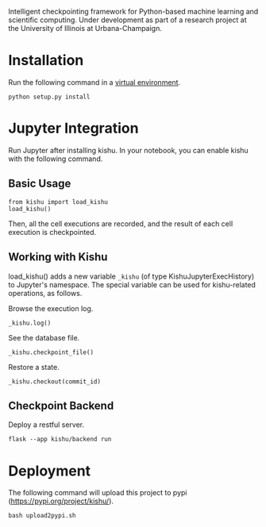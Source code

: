 Intelligent checkpointing framework for Python-based machine learning and scientific computing. 
Under development as part of a research project at the University of Illinois at Urbana-Champaign.


# Installation

Run the following command in a [virtual environment](https://docs.python.org/3/library/venv.html).
```
python setup.py install
```


# Jupyter Integration

Run Jupyter after installing kishu. In your notebook, you can enable kishu with the following command.

## Basic Usage

```
from kishu import load_kishu
load_kishu()
```
Then, all the cell executions are recorded, and the result of each cell execution is checkpointed.


## Working with Kishu

load_kishu() adds a new variable `_kishu` (of type KishuJupyterExecHistory) to Jupyter's namespace.
The special variable can be used for kishu-related operations, as follows.

Browse the execution log.
```
_kishu.log()
```

See the database file.
```
_kishu.checkpoint_file()
```


Restore a state.
```
_kishu.checkout(commit_id)
```

## Checkpoint Backend

Deploy a restful server.
```
flask --app kishu/backend run
```

# Deployment

The following command will upload this project to pypi (https://pypi.org/project/kishu/).

```
bash upload2pypi.sh
```
